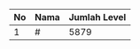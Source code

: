 | No | Nama            | Jumlah Level |
|----|-----------------|--------------|
| 1  | #    |    5879        |
